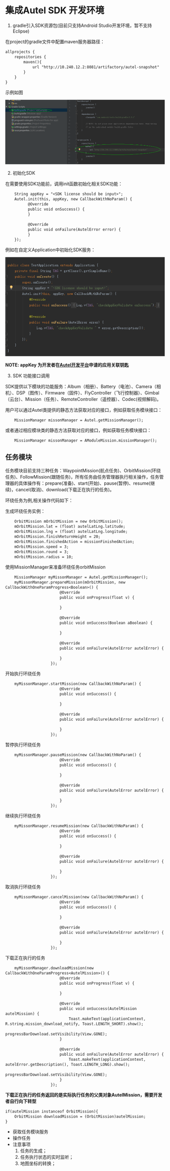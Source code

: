 # 集成Autel SDK 开发环境
1) gradle引入SDK资源包(目前只支持Android Studio开发环境，暂不支持Eclipse)

在project的gradle文件中配置maven服务器路径：
```
allprojects {
    repositories {
        maven(){
            url "http://10.240.12.2:8081/artifactory/autel-snapshot"
        }
    }
}
```
示例如图

![maven服务器配置](/gradle_maven_repo.PNG)

2) 初始化SDK

在需要使用SDK功能前，调用init函数初始化相关SDK功能：

``` 
    String appKey = "<SDK license should be input>";
    Autel.init(this, appKey, new CallbackWithNoParam() {
          @Override
          public void onSuccess() {
          }

          @Override
          public void onFailure(AutelError error) {
          }
    });

```
例如在自定义Application中初始化SDK服务：

![SDK初始化](/autel_sdk_init.PNG)


**NOTE: appKey 为开发者在[Autel开发平台](http:www.baidu.com)申请的应用关联钥匙**

3) SDK 功能接口调用

SDK提供以下模块的功能服务：Album（相册）、Battery（电池）、Camera（相机）、DSP（图传）、Firmware（固件）、FlyController（飞行控制器）、Gimbal（云台）、Mission（任务）、RemoteController（遥控器）、Codec(视频解码)。

用户可以通过Autel类提供的静态方法获取对应的接口，例如获取任务模块接口：
```
	MissionManager missonManager = Autel.getMissionManager();
```
或者通过相应模块类的静态方法获取对应的接口，例如获取任务模块接口：
```
	MissionManager missonManager = AModuleMission.missionManager();
```

## 任务模块

任务模块目前支持三种任务：WaypointMission(航点任务)、OrbitMission(环绕任务)、FollowMission(跟随任务)，所有任务由任务管理器执行相关操作，任务管理器的具体操作有：prepare(准备)、start(开始)、pause(暂停)、resume(继续)，cancel(取消)、download(下载正在执行的任务)。

环绕任务为例,相关操作代码如下：

生成环绕任务实例：
```
    OrbitMission mOrbitMission = new OrbitMission();
    mOrbitMission.lat = (float) autelLatLng.latitude;
    mOrbitMission.lng = (float) autelLatLng.longitude;
    mOrbitMission.finishReturnHeight = 20;
    mOrbitMission.finishedAction = missionFinishedAction;
    mOrbitMission.speed = 3;
    mOrbitMission.round = 3;
    mOrbitMission.radius = 10;
```
使用MissionManager来准备环绕任务orbitMission
```
	MissionManager myMissonManager = Autel.getMissionManager();
	myMissonManager.prepareMission(mOrbitMission, new CallbackWithOneParamProgress<Boolean>() {
                        @Override
                        public void onProgress(float v) {

                        }

                        @Override
                        public void onSuccess(Boolean aBoolean) {
                            
                        }

                        @Override
                        public void onFailure(AutelError autelError) {
                            
                        }
                    });
```
开始执行环绕任务
```
	myMissonManager.startMission(new CallbackWithNoParam() {
                        @Override
                        public void onSuccess() {
                          
                        }

                        @Override
                        public void onFailure(AutelError autelError) {
                           
                        }
                    });
```
暂停执行环绕任务
```
	myMissonManager.pauseMission(new CallbackWithNoParam() {
                        @Override
                        public void onSuccess() {
                          
                        }

                        @Override
                        public void onFailure(AutelError autelError) {
                           
                        }
                    });
```
继续执行环绕任务
```
	myMissonManager.resumeMission(new CallbackWithNoParam() {
                        @Override
                        public void onSuccess() {
                          
                        }

                        @Override
                        public void onFailure(AutelError autelError) {
                           
                        }
                    });
```
取消执行环绕任务
```
	myMissonManager.cancelMission(new CallbackWithNoParam() {
                        @Override
                        public void onSuccess() {
                          
                        }

                        @Override
                        public void onFailure(AutelError autelError) {
                           
                        }
                    });
```
下载正在执行的任务
```
	myMissonManager.downloadMission(new CallbackWithOneParamProgress<AutelMission>() {
                        @Override
                        public void onProgress(float v) {

                        }

                        @Override
                        public void onSuccess(AutelMission autelMission) {
                            Toast.makeText(applicationContext, R.string.mission_download_notify, Toast.LENGTH_SHORT).show();
                            progressBarDownload.setVisibility(View.GONE);
                        }

                        @Override
                        public void onFailure(AutelError autelError) {
                            Toast.makeText(applicationContext, autelError.getDescription(), Toast.LENGTH_LONG).show();
                            progressBarDownload.setVisibility(View.GONE);
                        }
                    });
```
**下载正在执行的任务返回的是实际执行任务的父类对象AutelMission，需要开发者自行向下转型**
```
if(autelMission instanceof OrbitMission){
	OrbitMission downloadMission = (OrbitMission)autelMission;
}
```
- 获取任务模块服务
- 操作任务
- 注意事项 
  1. 任务的生成；
  2. 任务执行状态的实时监听；
  3. 地图坐标的转换；

